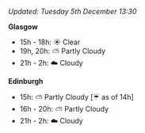 *Updated: Tuesday 5th December 13:30*

**Glasgow**

* 15h - 18h: :sunny: Clear
* 19h, 20h: :partly_sunny: Partly Cloudy
* 21h - 2h: :cloud: Cloudy

**Edinburgh**

* 15h: :partly_sunny: Partly Cloudy [:umbrella: as of 14h]
* 16h - 20h: :partly_sunny: Partly Cloudy
* 21h - 2h: :cloud: Cloudy
